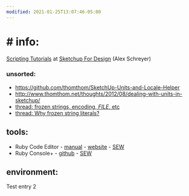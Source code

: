 ```yaml
---
modified: 2021-01-25T13:07:46-05:00
---
```


# # info:

[Scripting Tutorials](https://sketchupfordesign.com/sketchup-tutorials-news/tutorials/scripting/) at [Sketchup For Design](https://sketchupfordesign.com/) (Alex Schreyer)

### unsorted:

- https://github.com/thomthom/SketchUp-Units-and-Locale-Helper
- http://www.thomthom.net/thoughts/2012/08/dealing-with-units-in-sketchup/
- [thread: frozen strings, encoding, _FILE_, etc](https://forums.sketchup.com/t/force-encoding-when-using-frozen-string-literals/109362)
- [thread: Why frozen string literals?](https://forums.sketchup.com/t/why-frozen-string-literals/123843/9)

## tools:

- Ruby Code Editor - [manual](https://alexschreyer.net/projects/sketchup-ruby-code-editor/ruby-code-editor-manual/) - [website](https://alexschreyer.net/projects/sketchup-ruby-code-editor/) - [SEW](https://extensions.sketchup.com/extension/07d36510-4de5-49c5-ba63-5cf254c98b2b/ruby-code-editor)
- Ruby Console+ - [github](https://github.com/aerilius/sketchup-console-plus) - [SEW](https://extensions.sketchup.com/extension/b3865233-5e84-4f7e-8342-517aca889225/Ruby%20Console+)

## environment:

Test entry 2